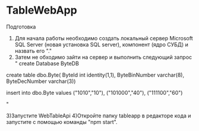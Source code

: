 # TableWebApp
Подготовка
1) Для начала работы необходимо создать локальный сервер Microsoft SQL Server (новая установка SQL server), компонент (ядро СУБД) и назвать его "."
2) Затем не обходимо зайти на сервер и выполнить следующий запрос 
"
create Database ByteDB

create table dbo.Byte(
ByteId int identity(1,1),
ByteBinNumber varchar(8),
ByteDecNumber varchar(3))
 
insert into dbo.Byte values
("1010","10"),
("101000","40"),
("111100","60")

"
 
3)Запустите WebTableApi 
4)Откройте папку tableapp в редакторе кода и запустите с помощью команды "npm start".

